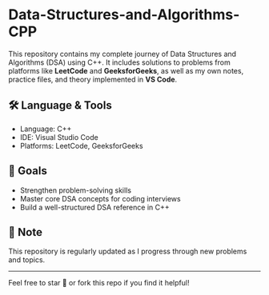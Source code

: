 
# Data-Structures-and-Algorithms-CPP

This repository contains my complete journey of Data Structures and Algorithms (DSA) using C++. It includes solutions to problems from platforms like **LeetCode** and **GeeksforGeeks**, as well as my own notes, practice files, and theory implemented in **VS Code**.

## 🛠 Language & Tools

- Language: C++
- IDE: Visual Studio Code
- Platforms: LeetCode, GeeksforGeeks

## 🚀 Goals

- Strengthen problem-solving skills
- Master core DSA concepts for coding interviews
- Build a well-structured DSA reference in C++

## 📌 Note

This repository is regularly updated as I progress through new problems and topics.

---

Feel free to star 🌟 or fork this repo if you find it helpful!
